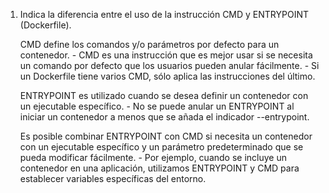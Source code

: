 1. Indica la diferencia entre el uso de la instrucción CMD y ENTRYPOINT (Dockerfile).

    CMD define los comandos y/o parámetros por defecto para un contenedor.
        - CMD es una instrucción que es mejor usar si se necesita un comando por defecto que los usuarios pueden anular fácilmente.
        - Si un Dockerfile tiene varios CMD, sólo aplica las instrucciones del último.

    ENTRYPOINT es utilizado cuando se desea definir un contenedor con un ejecutable específico.
        - No se puede anular un ENTRYPOINT al iniciar un contenedor a menos que se añada el indicador --entrypoint.

    Es posible combinar ENTRYPOINT con CMD si necesita un contenedor con un ejecutable específico y un parámetro predeterminado que se pueda modificar fácilmente.
        - Por ejemplo, cuando se incluye un contenedor en una aplicación, utilizamos ENTRYPOINT y CMD para establecer variables específicas del entorno.